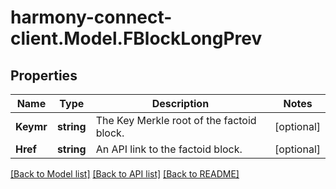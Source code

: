 # harmony-connect-client.Model.FBlockLongPrev
## Properties

Name | Type | Description | Notes
------------ | ------------- | ------------- | -------------
**Keymr** | **string** | The Key Merkle root of the factoid block. | [optional] 
**Href** | **string** | An API link to the factoid block. | [optional] 

[[Back to Model list]](../README.md#documentation-for-models) [[Back to API list]](../README.md#documentation-for-api-endpoints) [[Back to README]](../README.md)

